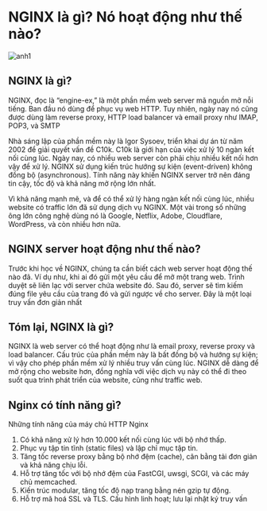 # NGINX là gì? Nó hoạt động như thế nào?
![anh1](https://image.prntscr.com/image/rKaId6BjTCeEW33RLZa2sQ.png)
## NGINX là gì?
NGINX, đọc là “engine-ex,”  là một phần mềm web server mã nguồn mở nỗi tiếng. Ban đầu nó dùng để phục vụ web HTTP. Tuy nhiên, ngày nay nó cũng được dùng làm reverse proxy, HTTP load balancer và email proxy như IMAP, POP3, và SMTP

Nhà sáng lập của phần mềm này là Igor Sysoev, triển khai dự án từ năm 2002 để giải quyết vấn đề C10k. C10k là giới hạn của việc xử lý 10 ngàn kết nối cùng lúc. Ngày nay, có nhiều web server còn phải chịu nhiều kết nối hơn vậy để xử lý. NGINX sử dụng kiến trúc hướng sự kiện (event-driven) không đồng bộ (asynchronous). Tính năng này khiến NGINX server trở nên đáng tin cậy, tốc độ và khả năng mở rộng lớn nhất.


Vì khả năng mạnh mẽ, và để có thể xử lý hàng ngàn kết nối cùng lúc, nhiều website có traffic lớn đã sử dụng dịch vụ NGINX. Một vài trong số những ông lớn công nghệ dùng nó là Google, Netflix, Adobe, Cloudflare, WordPress, và còn nhiều hơn nữa.

## NGINX server hoạt động như thế nào?

Trước khi học về NGINX, chúng ta cần biết cách web server hoạt động thế nào đã. Ví dụ như, khi ai đó gửi một yêu cầu để mở một trang web. Trình duyệt sẽ liên lạc với server chứa website đó. Sau đó, server sẽ tìm kiếm đúng file yêu cầu của trang đó và gửi ngược về cho server. Đây là một loại truy vấn đơn giản nhất

## Tóm lại, NGINX là gì?
NGINX là web server có thể hoạt động như là email proxy, reverse proxy và load balancer. Cấu trúc của phần mềm này là bất đồng bộ và hướng sự kiện; vì vậy cho phép phần mềm xử lý nhiều truy vấn cùng lúc. NGINX dễ dàng để mở rộng cho website hơn, đồng nghĩa với việc dịch vụ này có thể đi theo suốt qua trình phát triển của website, cũng như traffic web.

## Nginx có tính năng gì?
Những tính năng của máy chủ HTTP Nginx
1. Có khả năng xử lý hơn 10.000 kết nối cùng lúc với bộ nhớ thấp.
2. Phục vụ tập tin tĩnh (static files) và lập chỉ mục tập tin.
3. Tăng tốc reverse proxy bằng bộ nhớ đệm (cache), cân bằng tải đơn giản và khả năng chịu lỗi.
4. Hỗ trợ tăng tốc với bộ nhớ đệm của FastCGI, uwsgi, SCGI, và các máy chủ memcached.
5. Kiến trúc modular, tăng tốc độ nạp trang bằng nén gzip tự động.
6. Hỗ trợ mã hoá SSL và TLS.
Cấu hình linh hoạt; lưu lại nhật ký truy vấn